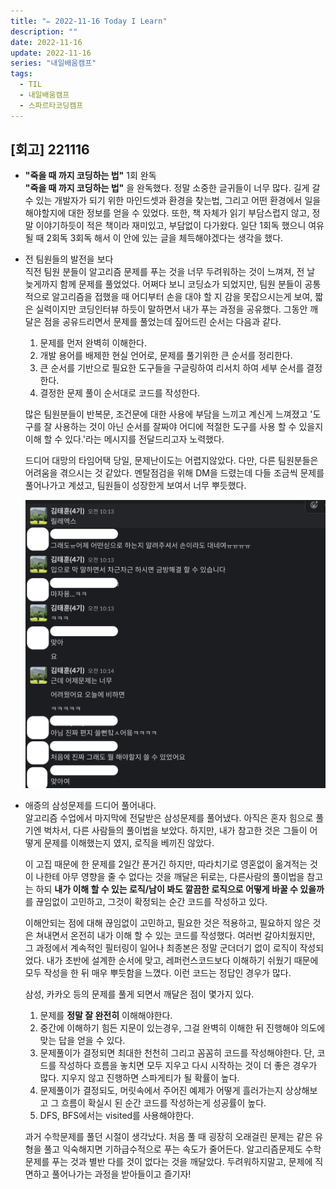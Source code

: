 ```yaml
---
title: "✏️ 2022-11-16 Today I Learn"
description: ""
date: 2022-11-16
update: 2022-11-16
series: "내일배움캠프"
tags:
  - TIL
  - 내일배움캠프
  - 스파르타코딩캠프
---
```


## [회고] 221116

- **"죽을 때 까지 코딩하는 법"** 1회 완독  
  **"죽을 때 까지 코딩하는 법"** 을 완독했다. 정말 소중한 글귀들이 너무 많다. 길게 갈 수 있는 개발자가 되기 위한 마인드셋과 환경을 찾는법, 그리고 어떤 환경에서 일을 해야할지에 대한 정보를 얻을 수 있었다. 또한, 책 자체가 읽기 부담스럽지 않고, 정말 이야기하듯이 적은 책이라 재미있고, 부담없이 다가왔다. 일단 1회독 했으니 여유 될 때 2회독 3회독 해서 이 안에 있는 글을 체득해야겠다는 생각을 했다.

- 전 팀원들의 발전을 보다  
  직전 팀원 분들이 알고리즘 문제를 푸는 것을 너무 두려워하는 것이 느껴져, 전 날 늦게까지 함께 문제를 풀었었다. 어쩌다 보니 코딩쇼가 되었지만, 팀원 분들이 공통적으로 알고리즘을 접했을 때 어디부터 손을 대야 할 지 감을 못잡으시는게 보여, 짧은 실력이지만 코딩인터뷰 하듯이 말하면서 내가 푸는 과정을 공유했다. 그동안 깨달은 점을 공유드리면서 문제를 풀었는데 짚어드린 순서는 다음과 같다.

  1.  문제를 먼저 완벽히 이해한다.
  2.  개발 용어를 배제한 현실 언어로, 문제를 풀기위한 큰 순서를 정리한다.
  3.  큰 순서를 기반으로 필요한 도구들을 구글링하여 리서치 하여 세부 순서를 결정한다.
  4.  결정한 문제 풀이 순서대로 코드를 작성한다.

  많은 팀원분들이 반복문, 조건문에 대한 사용에 부담을 느끼고 계신게 느껴졌고 '도구를 잘 사용하는 것이 아닌 순서를 잘짜야 어디에 적절한 도구를 사용 할 수 있을지 이해 할 수 있다.'라는 메시지를 전달드리고자 노력했다.

  드디어 대망의 타임어택 당일, 문제난이도는 어렵지않았다. 다만, 다른 팀원분들은 어려움을 겪으시는 것 같았다. 멘탈점검을 위해 DM을 드렸는데 다들 조금씩 문제를 풀어나가고 계셨고, 팀원들이 성장한게 보여서 너무 뿌듯했다.

  ![팀원들의 피드백](/image/221116_01.png)

- 애증의 삼성문제를 드디어 풀어내다.  
  알고리즘 수업에서 마지막에 전달받은 삼성문제를 풀어냈다.
  아직은 혼자 힘으로 풀기엔 벅차서, 다른 사람들의 풀이법을 보았다. 하지만, 내가 참고한 것은 그들이 어떻게 문제를 이해했는지 였지, 로직을 베끼진 않았다.

  이 고집 때문에 한 문제를 2일간 푼거긴 하지만, 따라치기로 영혼없이 옮겨적는 것이 나한테 아무 영향을 줄 수 없다는 것을 깨달은 뒤로는, 다른사람의 풀이법을 참고는 하되 **내가 이해 할 수 있는 로직/남이 봐도 깔끔한 로직으로 어떻게 바꿀 수 있을까**를 끊임없이 고민하고, 그것이 확정되는 순간 코드를 작성하고 있다.

  이해안되는 점에 대해 끊임없이 고민하고, 필요한 것은 적용하고, 필요하지 않은 것은 쳐내면서 온전히 내가 이해 할 수 있는 코드를 작성했다. 여러번 갈아치웠지만, 그 과정에서 계속적인 필터링이 일어나 최종본은 정말 군더더기 없이 로직이 작성되었다. 내가 초반에 설계한 순서에 맞고, 레퍼런스코드보다 이해하기 쉬웠기 때문에 모두 작성을 한 뒤 매우 뿌듯함을 느꼈다.
  이런 코드는 정답인 경우가 많다.

  삼성, 카카오 등의 문제를 풀게 되면서 깨달은 점이 몇가지 있다.

  1. 문제를 **정말 잘 완전히** 이해해야한다.
  2. 중간에 이해하기 힘든 지문이 있는경우, 그걸 완벽히 이해한 뒤 진행해야 의도에 맞는 답을 얻을 수 있다.
  3. 문제풀이가 결정되면 최대한 천천히 그리고 꼼꼼히 코드를 작성해야한다. 단, 코드를 작성하다 흐름을 놓치면 모두 지우고 다시 시작하는 것이 더 좋은 경우가 많다. 지우지 않고 진행하면 스파게티가 될 확률이 높다.
  4. 문제풀이가 결정되도, 머릿속에서 주어진 예제가 어떻게 흘러가는지 상상해보고 그 흐름이 확실시 된 순간 코드를 작성하는게 성공률이 높다.
  5. DFS, BFS에서는 visited를 사용해야한다.

  과거 수학문제를 풀던 시절이 생각났다. 처음 풀 때 굉장히 오래걸린 문제는 같은 유형을 풀고 익숙해지면 기하급수적으로 푸는 속도가 줄어든다. 알고리즘문제도 수학문제를 푸는 것과 별반 다를 것이 없다는 것을 깨달았다. 두려워하지말고, 문제에 직면하고 풀어나가는 과정을 받아들이고 즐기자!
